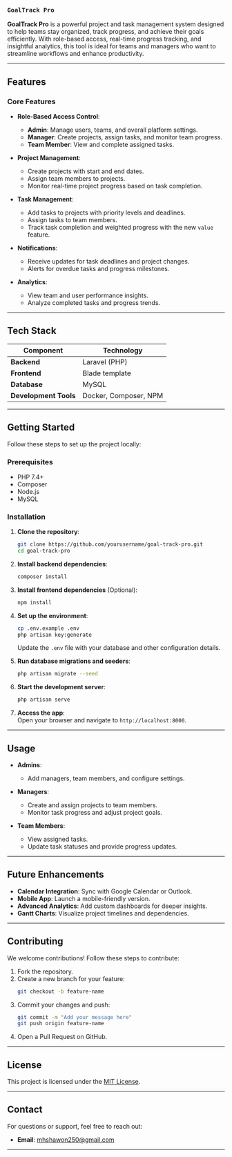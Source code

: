 ### **`GoalTrack Pro`**  

**GoalTrack Pro** is a powerful project and task management system designed to help teams stay organized, track progress, and achieve their goals efficiently. With role-based access, real-time progress tracking, and insightful analytics, this tool is ideal for teams and managers who want to streamline workflows and enhance productivity.  

---

## **Features**  

### **Core Features**  
- **Role-Based Access Control**:  
  - **Admin**: Manage users, teams, and overall platform settings.  
  - **Manager**: Create projects, assign tasks, and monitor team progress.  
  - **Team Member**: View and complete assigned tasks.  

- **Project Management**:  
  - Create projects with start and end dates.  
  - Assign team members to projects.  
  - Monitor real-time project progress based on task completion.  

- **Task Management**:  
  - Add tasks to projects with priority levels and deadlines.  
  - Assign tasks to team members.  
  - Track task completion and weighted progress with the new `value` feature.  

- **Notifications**:  
  - Receive updates for task deadlines and project changes.  
  - Alerts for overdue tasks and progress milestones.  

- **Analytics**:  
  - View team and user performance insights.  
  - Analyze completed tasks and progress trends.  

---

## **Tech Stack**  

| **Component**      | **Technology**             |  
|---------------------|----------------------------|  
| **Backend**         | Laravel (PHP)             |  
| **Frontend**        | Blade template       |  
| **Database**        | MySQL                     |  
| **Development Tools** | Docker, Composer, NPM   |  

---

## **Getting Started**  

Follow these steps to set up the project locally:  

### **Prerequisites**  
- PHP 7.4+  
- Composer  
- Node.js  
- MySQL  

### **Installation**  

1. **Clone the repository**:  
   ```bash
   git clone https://github.com/yourusername/goal-track-pro.git
   cd goal-track-pro
   ```  

2. **Install backend dependencies**:  
   ```bash
   composer install
   ```  

3. **Install frontend dependencies** (Optional):  
   ```bash
   npm install
   ```  

4. **Set up the environment**:  
   ```bash
   cp .env.example .env
   php artisan key:generate
   ```  
   Update the `.env` file with your database and other configuration details.  

5. **Run database migrations and seeders**:  
   ```bash
   php artisan migrate --seed
   ```  

6. **Start the development server**:  
   ```bash
   php artisan serve
   ```  

7. **Access the app**:  
   Open your browser and navigate to `http://localhost:8000`.  

---

## **Usage**  

- **Admins**:  
  - Add managers, team members, and configure settings.  

- **Managers**:  
  - Create and assign projects to team members.  
  - Monitor task progress and adjust project goals.  

- **Team Members**:  
  - View assigned tasks.  
  - Update task statuses and provide progress updates.  

---

## **Future Enhancements**  

- **Calendar Integration**: Sync with Google Calendar or Outlook.  
- **Mobile App**: Launch a mobile-friendly version.  
- **Advanced Analytics**: Add custom dashboards for deeper insights.  
- **Gantt Charts**: Visualize project timelines and dependencies.  

---

## **Contributing**  

We welcome contributions! Follow these steps to contribute:  

1. Fork the repository.  
2. Create a new branch for your feature:  
   ```bash
   git checkout -b feature-name
   ```  
3. Commit your changes and push:  
   ```bash
   git commit -m "Add your message here"  
   git push origin feature-name
   ```  
4. Open a Pull Request on GitHub.  

---

## **License**  

This project is licensed under the [MIT License](LICENSE).  

---

## **Contact**  

For questions or support, feel free to reach out:  
- **Email**: mhshawon250@gmail.com  

---  

